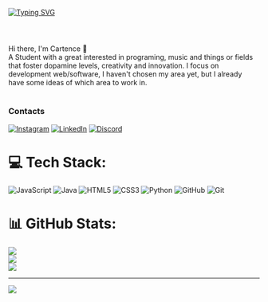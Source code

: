 [![Typing SVG](https://readme-typing-svg.demolab.com?font=Special+Gothic+Expanded+One&size=18&pause=1000&color=FFFFFF&background=000000&center=true&vCenter=true&width=460&height=70&lines=Java+Developer)](https://git.io/typing-svg)

#
<p>
<br>Hi there, I'm Cartence 👋</br>
A Student with a great interested in programing, music and things or fields that foster dopamine levels, creativity and innovation. I focus on development web/software, I haven't chosen my area yet, but I already have some ideas of which area to work in.
</p>

#
<h3 align="left">Contacts</h3>


[![Instagram](https://img.shields.io/badge/-Instagram-000?style=for-the-badge&logo=instagram&logoColor=FFFFFF)](https://www.instagram.com/tavopjl)
[![LinkedIn](https://img.shields.io/badge/-LinkedIn-000?style=for-the-badge&logo=linkedin&logoColor=FFFFFF)](https://www.linkedin.com/in/gustavo-brito-465712343)
[![Discord](https://img.shields.io/badge/-Discord-000?style=for-the-badge&logo=discord&logoColor=FFFFFF)](https://discord.com/users/849462931641073666)

# 💻 Tech Stack:
![JavaScript](https://img.shields.io/badge/javascript-%23323330.svg?style=for-the-badge&logo=javascript&logoColor=%23F7DF1E) ![Java](https://img.shields.io/badge/java-%23ED8B00.svg?style=for-the-badge&logo=openjdk&logoColor=white) ![HTML5](https://img.shields.io/badge/html5-%23E34F26.svg?style=for-the-badge&logo=html5&logoColor=white) ![CSS3](https://img.shields.io/badge/css3-%231572B6.svg?style=for-the-badge&logo=css3&logoColor=white) ![Python](https://img.shields.io/badge/python-3670A0?style=for-the-badge&logo=python&logoColor=ffdd54) ![GitHub](https://img.shields.io/badge/github-%23121011.svg?style=for-the-badge&logo=github&logoColor=white) ![Git](https://img.shields.io/badge/git-%23F05033.svg?style=for-the-badge&logo=git&logoColor=white)
# 📊 GitHub Stats:
![](https://github-readme-stats.vercel.app/api?username=Cartence&theme=dark&hide_border=false&include_all_commits=false&count_private=false)<br/>
![](https://nirzak-streak-stats.vercel.app/?user=Cartence&theme=dark&hide_border=false)<br/>
![](https://github-readme-stats.vercel.app/api/top-langs/?username=Cartence&theme=dark&hide_border=false&include_all_commits=false&count_private=false&layout=compact)

---
[![](https://visitcount.itsvg.in/api?id=Cartenceicon=0&color=0)](https://visitcount.itsvg.in)

